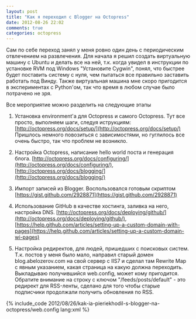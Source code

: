 ```yaml
---
layout: post
title: "Как я переходил с Blogger на Octopress"
date: 2012-08-26 22:02
comments: true
categories: octopress
---
```


Сам по себе переход занял у меня ровно один день с периодическим отвлечением на развлечения. Для начала я решил создать виртуальную машину с Ubuntu и делать все на ней, т.к. когда увидел в инструкции по установке RVM под Windows "Установите Cygwin", понял, что быстрее будет поставить систему с нуля, чем пытаться все правильно заставить работать под Винду. Также виртуальная машина мне скоро пригодится в экспериментах с Python'ом, так что время в любом случае было потрачено не зря.

Все мероприятие можно разделить на следующие этапы

1. Установка environment'а для Octopress и самого Octopress.
Тут все просто, выполняем шаги, следуя иструкциям:
[http://octopress.org/docs/setup/](http://octopress.org/docs/setup/)
Пришлось немного повозиться с зависимостями, но гуглилось все очень быстро, так что проблем не возникло.

2. Настройка Octopress, написание hello world поста и генерация блога.
[http://octopress.org/docs/configuring/](http://octopress.org/docs/configuring/), 
[http://octopress.org/docs/blogging/](http://octopress.org/docs/blogging/)

3. Импорт записей из Blogger. Воспользовался готовым скриптом [https://gist.github.com/2928871](https://gist.github.com/2928871)

4. Использование GitHub в качестве хостинга, заливка на него, настройка DNS.
[http://octopress.org/docs/deploying/github/](http://octopress.org/docs/deploying/github/), 
[https://help.github.com/articles/setting-up-a-custom-domain-with-pages](https://help.github.com/articles/setting-up-a-custom-domain-wi-pages)

5. Настройка редиректов, для людей, пришедших с поисковых систем.
Т.к. постов у меня было мало, направил старый домен blog.abelozerov.com на свой сервер с IIS7 и сделал там Rewrite Map с явным указанием, какая страница на какую должна переходить. Выкладываю получившийся web.config, может кому пригодится. Обратите внимание на строку с ключом "/feeds/posts/default" - это редирект для RSS-ленты, сделано для того чтобы старые подписчики продолжали получить обновления по RSS. 

{% include_code 2012/08/26/kak-ia-pieriekhodil-s-blogger-na-octopress/web.config lang:xml %}
